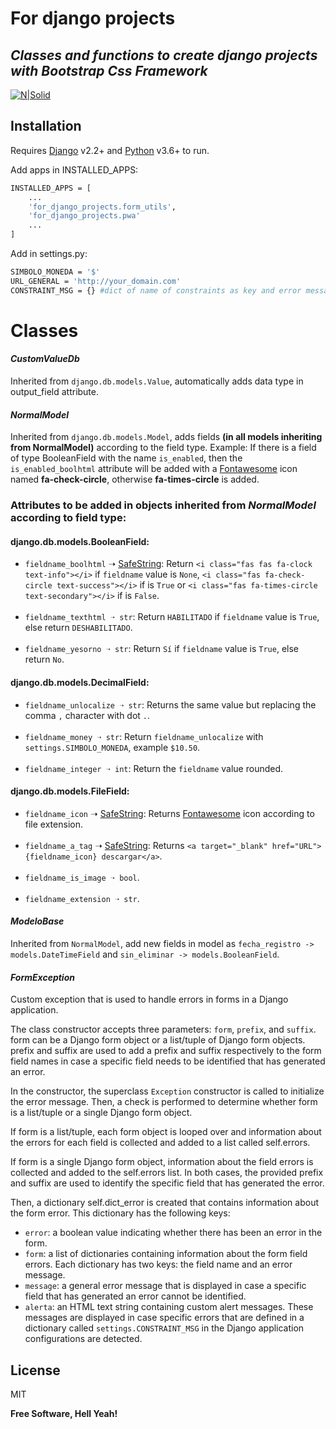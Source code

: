 # For django projects
## _Classes and functions to create django projects with Bootstrap Css Framework_

[![N|Solid](https://devarech.me/static/images/icon/logo-devarech.svg)](https://devarech.me)

## Installation

Requires [Django](https://www.djangoproject.com/) v2.2+ and [Python](https://www.python.org/) v3.6+ to run.

Add apps in INSTALLED_APPS:

```sh
INSTALLED_APPS = [
    ...
    'for_django_projects.form_utils',
    'for_django_projects.pwa'
    ...
]
```

Add in settings.py:

```sh
SIMBOLO_MONEDA = '$'
URL_GENERAL = 'http://your_domain.com'
CONSTRAINT_MSG = {} #dict of name of constraints as key and error message as value  
```

# Classes
#### _CustomValueDb_
Inherited from `django.db.models.Value`, automatically adds data type in output_field attribute.

#### _NormalModel_
Inherited from `django.db.models.Model`, adds fields **(in all models inheriting from NormalModel)** according to the field type.
Example: If there is a field of type BooleanField with the name `is_enabled`, then the `is_enabled_boolhtml` attribute will be added with a [Fontawesome](https://fontawesome.com/search?m=free) icon named **fa-check-circle**, otherwise **fa-times-circle** is added.
### Attributes to be added in objects inherited from _NormalModel_ according to field type:
#### django.db.models.BooleanField:
- `fieldname_boolhtml` ➝ [SafeString](https://docs.djangoproject.com/es/2.2/_modules/django/utils/safestring/#mark_safe): Return `<i class="fas fas fa-clock text-info"></i>` if `fieldname` value is `None`, `<i class="fas fa-check-circle text-success"></i>` if is `True` or `<i class="fas fa-times-circle text-secondary"></i>` if is `False`.
<br><br>
- `fieldname_texthtml ➝ str`: Return `HABILITADO` if `fieldname` value is `True`, else return `DESHABILITADO`.
<br><br>
- `fieldname_yesorno ➝ str`: Return `Sí` if `fieldname` value is `True`, else return `No`.

#### django.db.models.DecimalField:
- `fieldname_unlocalize ➝ str`: Returns the same value but replacing the comma `,` character with dot `.`.
<br><br>
- `fieldname_money ➝ str`: Return `fieldname_unlocalize` with `settings.SIMBOLO_MONEDA`, example `$10.50`.
<br><br>
- `fieldname_integer ➝ int`: Return the `fieldname` value rounded.

#### django.db.models.FileField:
- `fieldname_icon` ➝ [SafeString](https://docs.djangoproject.com/es/2.2/_modules/django/utils/safestring/#mark_safe): Returns [Fontawesome](https://fontawesome.com/search?m=free) icon according to file extension.
<br><br>
- `fieldname_a_tag` ➝ [SafeString](https://docs.djangoproject.com/es/2.2/_modules/django/utils/safestring/#mark_safe): Returns `<a target="_blank" href="URL">{fieldname_icon} descargar</a>`.
<br><br>
- `fieldname_is_image ➝ bool`.
<br><br>
- `fieldname_extension ➝ str`.

#### _ModeloBase_
Inherited from `NormalModel`, add new fields in model as `fecha_registro -> models.DateTimeField` and `sin_eliminar -> models.BooleanField`.

#### _FormException_
Custom exception that is used to handle errors in forms in a Django application.

The class constructor accepts three parameters: `form`, `prefix`, and `suffix`. form can be a Django form object or a list/tuple of Django form objects. prefix and suffix are used to add a prefix and suffix respectively to the form field names in case a specific field needs to be identified that has generated an error.

In the constructor, the superclass `Exception` constructor is called to initialize the error message. Then, a check is performed to determine whether form is a list/tuple or a single Django form object.

If form is a list/tuple, each form object is looped over and information about the errors for each field is collected and added to a list called self.errors.

If form is a single Django form object, information about the field errors is collected and added to the self.errors list. In both cases, the provided prefix and suffix are used to identify the specific field that has generated the error.

Then, a dictionary self.dict_error is created that contains information about the form error. This dictionary has the following keys:

- `error`: a boolean value indicating whether there has been an error in the form.
- `form`: a list of dictionaries containing information about the form field errors. Each dictionary has two keys: the field name and an error message.
- `message`: a general error message that is displayed in case a specific field that has generated an error cannot be identified.
- `alerta`: an HTML text string containing custom alert messages. These messages are displayed in case specific errors that are defined in a dictionary called `settings.CONSTRAINT_MSG` in the Django application configurations are detected.

## License

MIT

**Free Software, Hell Yeah!**

